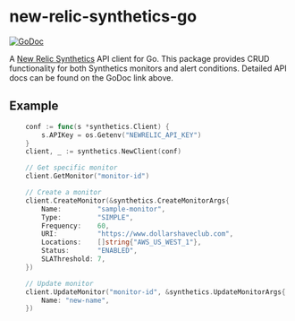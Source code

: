 # new-relic-synthetics-go

[![GoDoc](https://godoc.org/github.com/dollarshaveclub/new-relic-synthetics-go?status.svg)](https://godoc.org/github.com/dollarshaveclub/new-relic-synthetics-go)

A [New Relic Synthetics](https://newrelic.com/synthetics) API client
for Go. This package provides CRUD functionality for both Synthetics
monitors and alert conditions. Detailed API docs can be found on
the GoDoc link above.

## Example

```go
	conf := func(s *synthetics.Client) {
		s.APIKey = os.Getenv("NEWRELIC_API_KEY")
	}
	client, _ := synthetics.NewClient(conf)

	// Get specific monitor
	client.GetMonitor("monitor-id")

	// Create a monitor
	client.CreateMonitor(&synthetics.CreateMonitorArgs{
		Name:         "sample-monitor",
		Type:         "SIMPLE",
		Frequency:    60,
		URI:          "https://www.dollarshaveclub.com",
		Locations:    []string{"AWS_US_WEST_1"},
		Status:       "ENABLED",
		SLAThreshold: 7,
	})

    // Update monitor
	client.UpdateMonitor("monitor-id", &synthetics.UpdateMonitorArgs{
		Name: "new-name",
	})
```
